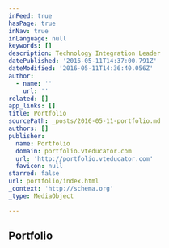 ```yaml
---
inFeed: true
hasPage: true
inNav: true
inLanguage: null
keywords: []
description: Technology Integration Leader
datePublished: '2016-05-11T14:37:00.791Z'
dateModified: '2016-05-11T14:36:40.056Z'
author:
  - name: ''
    url: ''
related: []
app_links: []
title: Portfolio
sourcePath: _posts/2016-05-11-portfolio.md
authors: []
publisher:
  name: Portfolio
  domain: portfolio.vteducator.com
  url: 'http://portfolio.vteducator.com'
  favicon: null
starred: false
url: portfolio/index.html
_context: 'http://schema.org'
_type: MediaObject

---
```

<article style=""><h1>Portfolio</h1></article>
